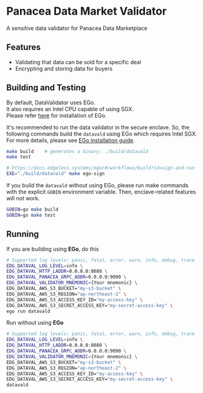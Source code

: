 # Panacea Data Market Validator

A sensitive data validator for Panacea Data Marketplace

## Features

- Validating that data can be sold for a specific deal
- Encrypting and storing data for buyers

## Building and Testing
By default, DataValidator uses EGo.<br/>
It also requires an Intel CPU capable of using SGX.<br/>
Please refer [here](https://docs.edgeless.systems/ego/#/getting-started/install) for installation of EGo.

It's recommended to run the data validator in the secure enclave.
So, the following commands build the `datavald` using EGo which requires Intel SGX. For more details, please see [EGo installation guide](https://docs.edgeless.systems/ego/#/getting-started/install).
```bash
make build    # generates a binary: ./build/datavald
make test

# https://docs.edgeless.systems/ego/#/workflows/build?id=sign-and-run
EXE="./build/datavald" make ego-sign  
```

If you build the `datavald` without using EGo, please run make commands with the explicit `GOBIN` environment variable.
Then, enclave-related features will not work.
```bash
GOBIN=go make build
GOBIN=go make test
```

## Running
If you are building using **EGo**, do this
```bash
# Supported log levels: panic, fatal, error, warn, info, debug, trace
EDG_DATAVAL_LOG_LEVEL=info \
EDG_DATAVAL_HTTP_LADDR=0.0.0.0:8080 \
EDG_DATAVAL_PANACEA_GRPC_ADDR=0.0.0.0:9090 \
EDG_DATAVAL_VALIDATOR_MNEMONIC={Your mnemonic} \
EDG_DATAVAL_AWS_S3_BUCKET="my-s3-bucket" \
EDG_DATAVAL_AWS_S3_REGION="ap-northeast-2" \
EDG_DATAVAL_AWS_S3_ACCESS_KEY_ID="my-access-key" \
EDG_DATAVAL_AWS_S3_SECRET_ACCESS_KEY="my-secret-access-key" \
ego run datavald
```
Run without using **EGo**
```bash
# Supported log levels: panic, fatal, error, warn, info, debug, trace
EDG_DATAVAL_LOG_LEVEL=info \
EDG_DATAVAL_HTTP_LADDR=0.0.0.0:8080 \
EDG_DATAVAL_PANACEA_GRPC_ADDR=0.0.0.0:9090 \
EDG_DATAVAL_VALIDATOR_MNEMONIC={Your mnemonic} \
EDG_DATAVAL_AWS_S3_BUCKET="my-s3-bucket" \
EDG_DATAVAL_AWS_S3_REGION="ap-northeast-2" \
EDG_DATAVAL_AWS_S3_ACCESS_KEY_ID="my-access-key" \
EDG_DATAVAL_AWS_S3_SECRET_ACCESS_KEY="my-secret-access-key" \
datavald
```
